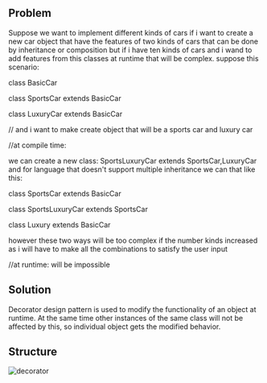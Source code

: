 ## Problem 
Suppose we want to implement different kinds of cars
if i want to create a new car object that have the features of two kinds of cars that can be done by inheritance or composition
but if i have ten kinds of cars and i wand to add features from this classes at runtime that will be complex.
suppose this scenario:

class BasicCar

class SportsCar extends BasicCar

class LuxuryCar extends BasicCar

// and i want to make create object that will be a sports car and luxury car

//at compile time:

we can create a new class: 
SportsLuxuryCar extends SportsCar,LuxuryCar
and for language that doesn't support multiple inheritance we can that like this:

class SportsCar extends BasicCar

class SportsLuxuryCar extends SportsCar

class Luxury extends BasicCar

however these two ways will be too complex if the number kinds increased as i will have to make all the combinations to satisfy the user input

//at runtime:
will be impossible
## Solution
Decorator design pattern is used to modify the functionality of an object at runtime. At the same time other instances of the same class will not be affected by this, so individual object gets the modified behavior.

## Structure
![decorator](https://github.com/user-attachments/assets/73be97e4-0aaf-4c8f-98d0-b4aa54faa33e)
